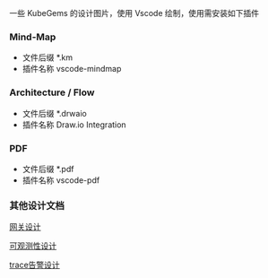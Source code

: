 一些 KubeGems 的设计图片，使用 Vscode 绘制，使用需安装如下插件

### Mind-Map

- 文件后缀 *.km
- 插件名称   vscode-mindmap

### Architecture / Flow

- 文件后缀 *.drwaio
- 插件名称   Draw.io Integration

### PDF

- 文件后缀 *.pdf
- 插件名称   vscode-pdf

### 其他设计文档
[网关设计](gateway/%E7%BD%91%E5%85%B3%E8%AE%BE%E8%AE%A1.md)

[可观测性设计](observability/%E5%8F%AF%E8%A7%82%E6%B5%8B%E6%80%A7%E8%AE%BE%E8%AE%A1.md)

[trace告警设计](observability/trace%E5%91%8A%E8%AD%A6%E8%AE%BE%E8%AE%A1.md)